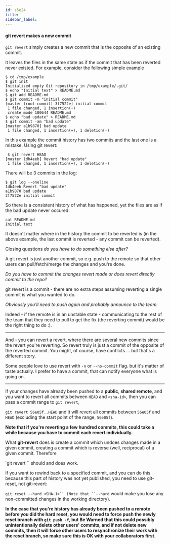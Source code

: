 ```yaml
---
id: s5e24
title:
sidebar_label:
---
```



#### git revert makes a new commit

`git revert` simply creates a new commit that is the opposite of an existing commit.

It leaves the files in the same state as if the commit that has been reverted never existed. For example, consider the following simple example

```
$ cd /tmp/example
$ git init
Initialized empty Git repository in /tmp/example/.git/
$ echo "Initial text" > README.md
$ git add README.md
$ git commit -m "initial commit"
[master (root-commit) 3f7522e] initial commit
 1 file changed, 1 insertion(+)
 create mode 100644 README.md
$ echo "bad update" > README.md
$ git commit -am "bad update"
[master a1b9870] bad update
 1 file changed, 1 insertion(+), 1 deletion(-)
 ```

 In this example the commit history has two commits and the last one is a mistake. Using git revert:

```
 $ git revert HEAD
[master 1db4eeb] Revert "bad update"
 1 file changed, 1 insertion(+), 1 deletion(-)
 ```

There will be 3 commits in the log:

```
$ git log --oneline
1db4eeb Revert "bad update"
a1b9870 bad update
3f7522e initial commit
```
So there is a consistent history of what has happened, yet the files are as if the bad update never occured:
```
cat README.md
Initial text
```

It doesn't matter where in the history the commit to be reverted is (in the above example, the last commit is reverted - any commit can be reverted).

Closing questions
*do you have to do something else after?*

A git revert is just another commit, so e.g. push to the remote so that other users can pull/fetch/merge the changes and you're done.

*Do you have to commit the changes revert made or does revert directly commit to the repo?*

git revert is a commit - there are no extra steps assuming reverting a single commit is what you wanted to do.

*Obviously you'll need to push again and probably announce to the team.*

Indeed - if the remote is in an unstable state - communicating to the rest of the team that they need to pull to get the fix (the reverting commit) would be the right thing to do :).


---  
And - you can revert a revert, where there are several new commits since the revert you're reverting. So revert truly is just a commit of the opposite of the reverted commit. You might, of course, have conflicts ... but that's a different story.

Some people love to use revert with `-n` or `--no-commit` flag. but it's matter of taste actually.
I prefer to have a commit, that can notify everyone what is going on.



---

If your changes have already been pushed to a **public**, **shared remote**, and you want to revert all commits between `HEAD` and ``<sha-id>``, then you can pass a commit range to `git revert`,

`git revert 56e05f..HEAD`
and it will revert all commits between `56e05f` and `HEAD` (excluding the start point of the range, `56e05f`).

**Note that if you're reverting a few hundred commits, this could take a while because you have to commit each revert individually.**



What **git-revert** does is create a commit which undoes changes made in a given commit, creating a commit which is reverse (well, reciprocal) of a given commit. Therefore

`git revert <SHA-1>``
should and does work.

If you want to rewind back to a specified commit, and you can do this because this part of history was not yet published, you need to use git-reset, not git-revert:

`git reset --hard <SHA-1>``
(Note that ``--hard` would make you lose any non-committed changes in the working directory).


**In the case that you're history has already been pushed to a remote before you did the hard reset, you would need to force push the newly reset branch with `git push -f`, but **Be Warned** that this could possibly unintentionally delete other users' commits, and if not delete new commits, then it will force other users to resynchronize their work with the reset branch, so make sure this is OK with your collaborators first.**
